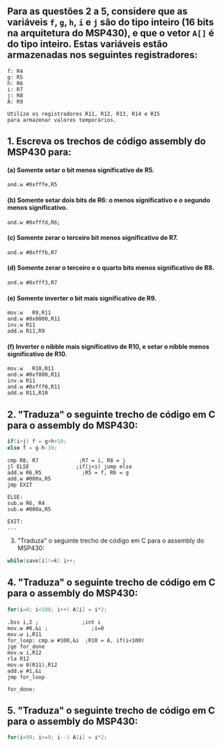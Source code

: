 ## Para as questões 2 a 5, considere que as variáveis `f`, `g`, `h`, `i` e `j` são do tipo inteiro (16 bits na arquitetura do MSP430), e que o vetor `A[]` é do tipo inteiro. Estas variáveis estão armazenadas nos seguintes registradores:
	f: R4
	g: R5
	h: R6
	i: R7
	j: R8
	A: R9

	Utilize os registradores R11, R12, R13, R14 e R15
	para armazenar valores temporários.

## 1. Escreva os trechos de código assembly do MSP430 para:
#### (a) Somente setar o bit menos significativo de R5.
```Assembly
and.w #0xfffe,R5
```
#### (b) Somente setar dois bits de R6: o menos significativo e o segundo menos significativo.
```Assembly
and.w #0xfffd,R6;
```
#### (c) Somente zerar o terceiro bit menos significativo de R7.
```Assembly
and.w #0xfffb,R7
```
#### (d) Somente zerar o terceiro e o quarto bits menos significativo de R8.
```Assembly
and.w #0xfff3,R7
```
#### (e) Somente inverter o bit mais significativo de R9.
```Assembly
mov.w	R9,R11
and.w #0x8000,R11
inv.w R11
add.w R11,R9
```
#### (f) Inverter o nibble mais significativo de R10, e setar o nibble menos significativo de R10.
```Assembly
mov.w	R10,R11
and.w #0xf000,R11
inv.w R11
and.w #0xfff0,R11
add.w R11,R10
```
## 2. "Traduza" o seguinte trecho de código em C para o assembly do MSP430:

```C
if(i>j) f = g+h+10;
else f = g-h-10;
```

```Assembly
cmp R8, R7			   ;R7 = i, R8 = j
jl ELSE				  ;if(j<i) jump else
add.w R6,R5  			;R5 = f, R6 = g
add.w #000a,R5
jmp EXIT

ELSE:
sub.w R6, R4
sub.w #000a,R5

EXIT:
...
```

3. "Traduza" o seguinte trecho de código em C para o assembly do MSP430:

```C
while(save[i]!=k) i++;
```

## 4. "Traduza" o seguinte trecho de código em C para o assembly do MSP430:

```C
for(i=0; i<100; i++) A[i] = i*2;
```

```Assembly
.bss i,2 ; 		 		;int i
mov.w #0,&i ;			   ;i=0
mov.w i,R11
for_loop: cmp.w #100,&i	 ;R10 = A, if(i<100)
jge for_done
mov.w i,R12
rla R12
mov.w 0(R11),R12
add.w #1,&i
jmp for_loop

for_done:
```

## 5. "Traduza" o seguinte trecho de código em C para o assembly do MSP430:

```C
for(i=99; i>=0; i--) A[i] = i*2;
```
<!--
```Assembly
.bss i,2 ;
mov.w #99,&i ;
fl_loop: call #do_dot ;
call #delay ;
call #do_dash ;
call #delay ;
dec.w &i ;
jnz fl_ck ;
for_done: ;
``` -->
